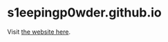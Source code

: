 # s1eepingp0wder.github.io
Visit <a href="https://s1eepingp0wder.github.io/" target="_blank">the website here</a>.
